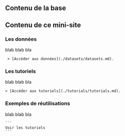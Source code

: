 ## Contenu de la base
## Contenu de ce mini-site
### Les données

blab blab bla
  ```
   > [Accéder aux données](./datasets/datasets.md).
  ```

### Les tutoriels

blab blab bla
  ```
  > [Accéder aux tutoriels](./tutorials/tutorials.md).
  ```

### Exemples de réutilisations

blab blab bla

    ```
    Voir les tutoriels
    ```

